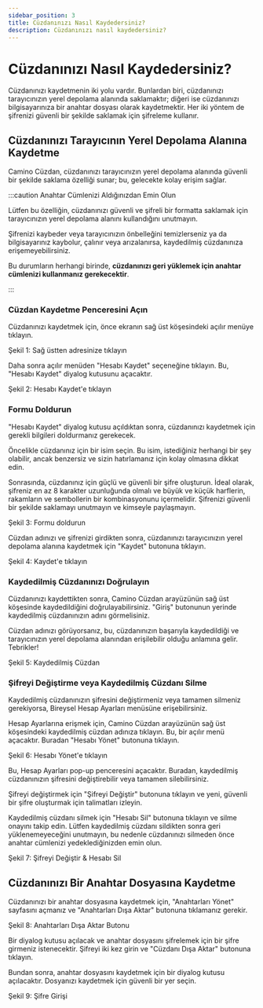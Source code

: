 ```yaml
---
sidebar_position: 3
title: Cüzdanınızı Nasıl Kaydedersiniz?
description: Cüzdanınızı nasıl kaydedersiniz?
---
```


# Cüzdanınızı Nasıl Kaydedersiniz?

Cüzdanınızı kaydetmenin iki yolu vardır. Bunlardan biri, cüzdanınızı tarayıcınızın yerel depolama alanında saklamaktır; diğeri ise cüzdanınızı bilgisayarınıza bir anahtar dosyası olarak kaydetmektir. Her iki yöntem de şifrenizi güvenli bir şekilde saklamak için şifreleme kullanır.

## Cüzdanınızı Tarayıcının Yerel Depolama Alanına Kaydetme

Camino Cüzdan, cüzdanınızı tarayıcınızın yerel depolama alanında güvenli bir şekilde saklama özelliği sunar; bu, gelecekte kolay erişim sağlar.

:::caution Anahtar Cümlenizi Aldığınızdan Emin Olun

Lütfen bu özelliğin, cüzdanınızı güvenli ve şifreli bir formatta saklamak için tarayıcınızın yerel depolama alanını kullandığını unutmayın.

Şifrenizi kaybeder veya tarayıcınızın önbelleğini temizlerseniz ya da bilgisayarınız kaybolur, çalınır veya arızalanırsa, kaydedilmiş cüzdanınıza erişemeyebilirsiniz.

Bu durumların herhangi birinde, **cüzdanınızı geri yüklemek için anahtar cümlenizi kullanmanız gerekecektir**.

:::

### Cüzdan Kaydetme Penceresini Açın

Cüzdanınızı kaydetmek için, önce ekranın sağ üst köşesindeki açılır menüye tıklayın.



Şekil 1: Sağ üstten adresinize tıklayın


Daha sonra açılır menüden "Hesabı Kaydet" seçeneğine tıklayın. Bu, "Hesabı Kaydet" diyalog kutusunu açacaktır.



Şekil 2: Hesabı Kaydet'e tıklayın


### Formu Doldurun

"Hesabı Kaydet" diyalog kutusu açıldıktan sonra, cüzdanınızı kaydetmek için gerekli bilgileri doldurmanız gerekecek.

Öncelikle cüzdanınız için bir isim seçin. Bu isim, istediğiniz herhangi bir şey olabilir, ancak benzersiz ve sizin hatırlamanız için kolay olmasına dikkat edin.

Sonrasında, cüzdanınız için güçlü ve güvenli bir şifre oluşturun. İdeal olarak, şifreniz en az 8 karakter uzunluğunda olmalı ve büyük ve küçük harflerin, rakamların ve sembollerin bir kombinasyonunu içermelidir. Şifrenizi güvenli bir şekilde saklamayı unutmayın ve kimseyle paylaşmayın.



Şekil 3: Formu doldurun


Cüzdan adınızı ve şifrenizi girdikten sonra, cüzdanınızı tarayıcınızın yerel depolama alanına kaydetmek için "Kaydet" butonuna tıklayın.



Şekil 4: Kaydet'e tıklayın


### Kaydedilmiş Cüzdanınızı Doğrulayın

Cüzdanınızı kaydettikten sonra, Camino Cüzdan arayüzünün sağ üst köşesinde kaydedildiğini doğrulayabilirsiniz. "Giriş" butonunun yerinde kaydedilmiş cüzdanınızın adını görmelisiniz.

Cüzdan adınızı görüyorsanız, bu, cüzdanınızın başarıyla kaydedildiği ve tarayıcınızın yerel depolama alanından erişilebilir olduğu anlamına gelir. Tebrikler!



Şekil 5: Kaydedilmiş Cüzdan


### Şifreyi Değiştirme veya Kaydedilmiş Cüzdanı Silme

Kaydedilmiş cüzdanınızın şifresini değiştirmeniz veya tamamen silmeniz gerekiyorsa, Bireysel Hesap Ayarları menüsüne erişebilirsiniz.

Hesap Ayarlarına erişmek için, Camino Cüzdan arayüzünün sağ üst köşesindeki kaydedilmiş cüzdan adınıza tıklayın. Bu, bir açılır menü açacaktır. Buradan "Hesabı Yönet" butonuna tıklayın.



Şekil 6: Hesabı Yönet'e tıklayın


Bu, Hesap Ayarları pop-up penceresini açacaktır. Buradan, kaydedilmiş cüzdanınızın şifresini değiştirebilir veya tamamen silebilirsiniz.

Şifreyi değiştirmek için "Şifreyi Değiştir" butonuna tıklayın ve yeni, güvenli bir şifre oluşturmak için talimatları izleyin.

Kaydedilmiş cüzdanı silmek için "Hesabı Sil" butonuna tıklayın ve silme onayını takip edin. Lütfen kaydedilmiş cüzdanı sildikten sonra geri yüklenemeyeceğini unutmayın, bu nedenle cüzdanınızı silmeden önce anahtar cümlenizi yedeklediğinizden emin olun.



Şekil 7: Şifreyi Değiştir & Hesabı Sil


## Cüzdanınızı Bir Anahtar Dosyasına Kaydetme

Cüzdanınızı bir anahtar dosyasına kaydetmek için, "Anahtarları Yönet" sayfasını açmanız ve "Anahtarları Dışa Aktar" butonuna tıklamanız gerekir.



Şekil 8: Anahtarları Dışa Aktar Butonu


Bir diyalog kutusu açılacak ve anahtar dosyasını şifrelemek için bir şifre girmeniz istenecektir. Şifreyi iki kez girin ve "Cüzdanı Dışa Aktar" butonuna tıklayın.

Bundan sonra, anahtar dosyasını kaydetmek için bir diyalog kutusu açılacaktır. Dosyanızı kaydetmek için güvenli bir yer seçin.



Şekil 9: Şifre Girişi
